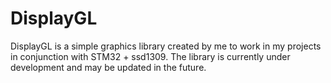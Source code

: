 # DisplayGL
DisplayGL is a simple graphics library created by me to work in my projects in conjunction with STM32 + ssd1309. 
The library is currently under development and may be updated in the future.
